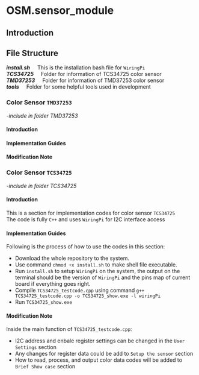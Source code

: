 # OSM.sensor_module

## Introduction

## File Structure
__*install.sh*__
    This is the installation bash file for `WiringPi`  
__*TCS34725*__
    Folder for information of TCS34725 color sensor  
__*TMD37253*__
    Folder for information of TMD37253 color sensor  
__*tools*__
    Folder for some helpful tools used in development  

### Color Sensor `TMD37253`
*-include in folder TMD37253*

#### Introduction

#### Implementation Guides

#### Modification Note

### Color Sensor `TCS34725`
*-include in folder TCS34725*

#### Introduction
This is a section for implementation codes for color sensor `TCS34725`  
The code is fully `C++` and uses `WiringPi` for I2C interface access

#### Implementation Guides
Following is the process of how to use the codes in this section:
- Download the whole repository to the system.
- Use command `chmod +x install.sh` to make shell file executable.
- Run `install.sh` to setup `WiringPi` on the system, the output on the terminal should be the version of `WiringPi` and the pins map of current board if everything goes right.
- Compile `TCS34725_testcode.cpp` using command `g++ TCS34725_testcode.cpp -o TCS34725_show.exe -l wiringPi`
- Run `TCS34725_show.exe`

#### Modification Note
Inside the main function of `TCS34725_testcode.cpp`:
- I2C address and enbale register settings can be changed in the `User Settings` section
- Any changes for register data could be add to `Setup the sensor` section
- How to read, process, and output color data codes will be added to `Brief Show case` section
